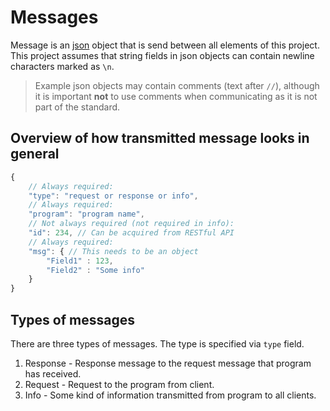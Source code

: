 # Messages

Message is an [json](https://en.wikipedia.org/wiki/JSON) object that is send between all elements of this project. This project assumes that string fields in json objects can contain newline characters marked as `\n`.

> Example json objects may contain comments (text after `//`), although it is important **not** to use comments when communicating as it is not part of the standard.
## Overview of how transmitted message looks in general
```javascript
{
	// Always required:
	"type": "request or response or info", 
    // Always required:
	"program": "program name",
	// Not always required (not required in info):
	"id": 234, // Can be acquired from RESTful API
	// Always required:
	"msg": { // This needs to be an object
		"Field1" : 123,
		"Field2" : "Some info"
	}
}
```
## Types of messages
There are three types of messages. The type is specified via `type` field.
1. Response - Response message to the request message that program has received.
2. Request - Request to the program from client.
3. Info - Some kind of information transmitted from program to all clients.

